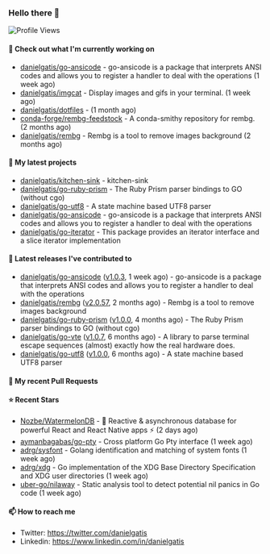 ### Hello there 👋

![Profile Views](https://komarev.com/ghpvc/?username=danielgatis&label=PROFILE+VIEWS)

#### 👷 Check out what I'm currently working on

- [danielgatis/go-ansicode](https://github.com/danielgatis/go-ansicode) - go-ansicode is a package that interprets ANSI codes and allows you to register a handler to deal with the operations (1 week ago)
- [danielgatis/imgcat](https://github.com/danielgatis/imgcat) - Display images and gifs in your terminal. (1 week ago)
- [danielgatis/dotfiles](https://github.com/danielgatis/dotfiles) -  (1 month ago)
- [conda-forge/rembg-feedstock](https://github.com/conda-forge/rembg-feedstock) - A conda-smithy repository for rembg. (2 months ago)
- [danielgatis/rembg](https://github.com/danielgatis/rembg) - Rembg is a tool to remove images background (2 months ago)

#### 🌱 My latest projects

- [danielgatis/kitchen-sink](https://github.com/danielgatis/kitchen-sink) - kitchen-sink
- [danielgatis/go-ruby-prism](https://github.com/danielgatis/go-ruby-prism) - The Ruby Prism parser bindings to GO (without cgo)
- [danielgatis/go-utf8](https://github.com/danielgatis/go-utf8) - A state machine based UTF8 parser
- [danielgatis/go-ansicode](https://github.com/danielgatis/go-ansicode) - go-ansicode is a package that interprets ANSI codes and allows you to register a handler to deal with the operations
- [danielgatis/go-iterator](https://github.com/danielgatis/go-iterator) - This package provides an iterator interface and a slice iterator implementation

#### 🔭 Latest releases I've contributed to

- [danielgatis/go-ansicode](https://github.com/danielgatis/go-ansicode) ([v1.0.3](https://github.com/danielgatis/go-ansicode/releases/tag/v1.0.3), 1 week ago) - go-ansicode is a package that interprets ANSI codes and allows you to register a handler to deal with the operations
- [danielgatis/rembg](https://github.com/danielgatis/rembg) ([v2.0.57](https://github.com/danielgatis/rembg/releases/tag/v2.0.57), 2 months ago) - Rembg is a tool to remove images background
- [danielgatis/go-ruby-prism](https://github.com/danielgatis/go-ruby-prism) ([v1.0.0](https://github.com/danielgatis/go-ruby-prism/releases/tag/v1.0.0), 4 months ago) - The Ruby Prism parser bindings to GO (without cgo)
- [danielgatis/go-vte](https://github.com/danielgatis/go-vte) ([v1.0.7](https://github.com/danielgatis/go-vte/releases/tag/v1.0.7), 6 months ago) - A library to parse terminal escape sequences (almost) exactly how the real hardware does.
- [danielgatis/go-utf8](https://github.com/danielgatis/go-utf8) ([v1.0.0](https://github.com/danielgatis/go-utf8/releases/tag/v1.0.0), 6 months ago) - A state machine based UTF8 parser

#### 🔨 My recent Pull Requests


#### ⭐ Recent Stars

- [Nozbe/WatermelonDB](https://github.com/Nozbe/WatermelonDB) - 🍉 Reactive &amp; asynchronous database for powerful React and React Native apps ⚡️ (2 days ago)
- [aymanbagabas/go-pty](https://github.com/aymanbagabas/go-pty) - Cross platform Go Pty interface (1 week ago)
- [adrg/sysfont](https://github.com/adrg/sysfont) - Golang identification and matching of system fonts (1 week ago)
- [adrg/xdg](https://github.com/adrg/xdg) - Go implementation of the XDG Base Directory Specification and XDG user directories (1 week ago)
- [uber-go/nilaway](https://github.com/uber-go/nilaway) - Static analysis tool to detect potential nil panics in Go code (1 week ago)

#### 📫 How to reach me

- Twitter: https://twitter.com/danielgatis
- Linkedin: https://www.linkedin.com/in/danielgatis
